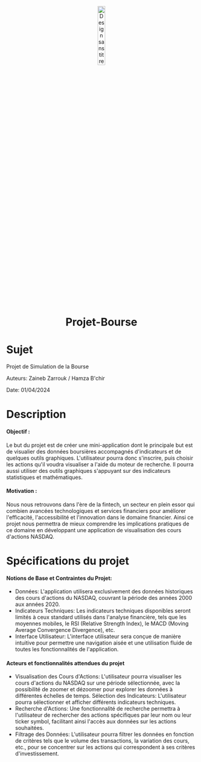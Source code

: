 <p align ="center">
      <img src="https://github.com/Hamza-Bchir/Projet-Bourse/assets/148462421/55eb5184-ed96-45e7-8403-970b6eb908ce" alt="Design sans titre" width="20%">
</p>
<h1 align="center">Projet-Bourse</h1>
<h1>Sujet</h1>

Projet de Simulation de la Bourse

Auteurs: Zaineb Zarrouk / Hamza B'chir

Date: 01/04/2024

<h1>Description</h1>
<h4>Objectif :</h4>
Le but du projet est de créer une mini-application dont le principale but est de visualier des données boursières accompagnés d'indicateurs et de quelques outils graphiques. L'utilisateur pourra donc s'inscrire, puis choisir les actions qu'il voudra visualiser a l'aide du moteur de recherche. Il pourra aussi utiliser des outils graphiques s'appuyant sur des indicateurs statistiques et mathématiques.
<h4>Motivation :</h4>
Nous nous retrouvons dans l'ère de la fintech, un secteur en plein essor qui combien avancées technologiques et services financiers pour améliorer l'efficacité, l'accessibilité et l'innovation dans le domaine financier. Ainsi ce projet nous permettra de mieux comprendre les implications pratiques de ce domaine en développant une application de visualisation des cours d'actions NASDAQ.

<h1>Spécifications du projet</h1>
<h4>Notions de Base et Contraintes du Projet:</h4>
<ul>
  <li>Données: L'application utilisera exclusivement des données historiques des cours d'actions du NASDAQ, couvrant la période des années 2000 aux années 2020.</li>
  <li>Indicateurs Techniques: Les indicateurs techniques disponibles seront limités à ceux standard utilisés dans l'analyse financière, tels que les moyennes mobiles, le RSI (Relative Strength Index), le MACD (Moving Average Convergence Divergence), etc.</li>
  <li>Interface Utilisateur: L'interface utilisateur sera conçue de manière intuitive pour permettre une navigation aisée et une utilisation fluide de toutes les fonctionnalités de l'application.</li>
</ul>

<h4>Acteurs et fonctionnalités attendues du projet</h4>
<ul>
  <li>Visualisation des Cours d'Actions: L'utilisateur pourra visualiser les cours d'actions du NASDAQ sur une période sélectionnée, avec la possibilité de zoomer et dézoomer pour explorer les données à différentes échelles de temps.
Sélection des Indicateurs: L'utilisateur pourra sélectionner et afficher différents indicateurs techniques.</li>
  <li>Recherche d'Actions: Une fonctionnalité de recherche permettra à l'utilisateur de rechercher des actions spécifiques par leur nom ou leur ticker symbol, facilitant ainsi l'accès aux données sur les actions souhaitées.</li>
  <li>Filtrage des Données: L'utilisateur pourra filtrer les données en fonction de critères tels que le volume des transactions, la variation des cours, etc., pour se concentrer sur les actions qui correspondent à ses critères d'investissement.</li>
</ul>




